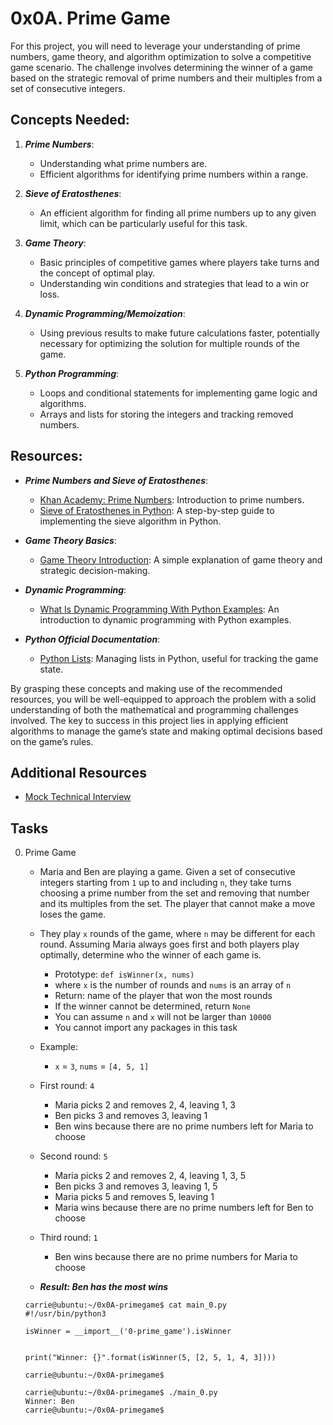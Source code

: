 # 0x0A. Prime Game

For this project, you will need to leverage your understanding of prime numbers, game theory, and algorithm optimization to solve a competitive game scenario. The challenge involves determining the winner of a game based on the strategic removal of prime numbers and their multiples from a set of consecutive integers.

## Concepts Needed:

1. ***Prime Numbers***:

	- Understanding what prime numbers are.
	- Efficient algorithms for identifying prime numbers within a range.

2. ***Sieve of Eratosthenes***:

	- An efficient algorithm for finding all prime numbers up to any given limit, which can be particularly useful for this task.

3. ***Game Theory***:

	- Basic principles of competitive games where players take turns and the concept of optimal play.
	- Understanding win conditions and strategies that lead to a win or loss.

4. ***Dynamic Programming/Memoization***:

	- Using previous results to make future calculations faster, potentially necessary for optimizing the solution for multiple rounds of the game.

5. ***Python Programming***:

	- Loops and conditional statements for implementing game logic and algorithms.
	- Arrays and lists for storing the integers and tracking removed numbers.

## Resources:

- ***Prime Numbers and Sieve of Eratosthenes***:

	- [Khan Academy: Prime Numbers](https://www.khanacademy.org/math/cc-fourth-grade-math/imp-factors-multiples-and-patterns/imp-prime-and-composite-numbers/v/prime-numbers): Introduction to prime numbers.
	- [Sieve of Eratosthenes in Python](https://www.geeksforgeeks.org/sieve-of-eratosthenes/): A step-by-step guide to implementing the sieve algorithm in Python.

- ***Game Theory Basics***:

	- [Game Theory Introduction](https://www.investopedia.com/terms/g/gametheory.asp): A simple explanation of game theory and strategic decision-making.

- ***Dynamic Programming***:

	- [What Is Dynamic Programming With Python Examples](https://skerritt.blog/dynamic-programming/): An introduction to dynamic programming with Python examples.

- ***Python Official Documentation***:

	- [Python Lists](https://docs.python.org/3/tutorial/introduction.html#lists): Managing lists in Python, useful for tracking the game state.

By grasping these concepts and making use of the recommended resources, you will be well-equipped to approach the problem with a solid understanding of both the mathematical and programming challenges involved. The key to success in this project lies in applying efficient algorithms to manage the game’s state and making optimal decisions based on the game’s rules.

## Additional Resources

- [Mock Technical Interview](https://www.youtube.com/watch?v=Jw2pniZCLi8)

## Tasks

0. Prime Game

	- Maria and Ben are playing a game. Given a set of consecutive integers starting from `1` up to and including `n`, they take turns choosing a prime number from the set and removing that number and its multiples from the set. The player that cannot make a move loses the game.
	- They play `x` rounds of the game, where `n` may be different for each round. Assuming Maria always goes first and both players play optimally, determine who the winner of each game is.

		- Prototype: `def isWinner(x, nums)`
		- where `x` is the number of rounds and `nums` is an array of `n`
		- Return: name of the player that won the most rounds
		- If the winner cannot be determined, return `None`
		- You can assume `n` and `x` will not be larger than `10000`
		- You cannot import any packages in this task

	- Example:

		- `x` = `3`, `nums` = `[4, 5, 1]`

	- First round: `4`

		- Maria picks 2 and removes 2, 4, leaving 1, 3
		- Ben picks 3 and removes 3, leaving 1
		- Ben wins because there are no prime numbers left for Maria to choose

	- Second round: `5`

		- Maria picks 2 and removes 2, 4, leaving 1, 3, 5
		- Ben picks 3 and removes 3, leaving 1, 5
		- Maria picks 5 and removes 5, leaving 1
		- Maria wins because there are no prime numbers left for Ben to choose

	- Third round: `1`

		- Ben wins because there are no prime numbers for Maria to choose

	- ***Result: Ben has the most wins***

	```
	carrie@ubuntu:~/0x0A-primegame$ cat main_0.py
	#!/usr/bin/python3

	isWinner = __import__('0-prime_game').isWinner


	print("Winner: {}".format(isWinner(5, [2, 5, 1, 4, 3])))

	carrie@ubuntu:~/0x0A-primegame$
	```

	```
	carrie@ubuntu:~/0x0A-primegame$ ./main_0.py
	Winner: Ben
	carrie@ubuntu:~/0x0A-primegame$
	```
